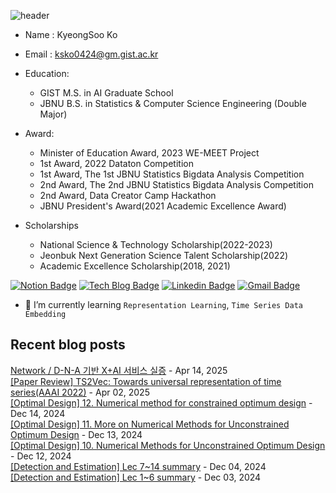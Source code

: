 
![header](https://capsule-render.vercel.app/api?type=waving&color=0000FF&height=250&section=header&text=KyeongSoo%20Ko&fontColor=FFFFFF&fontSize=70&fontAlign=50)


- Name : KyeongSoo Ko         
- Email : ksko0424@gm.gist.ac.kr 
- Education:
  - GIST M.S. in AI Graduate School
  - JBNU B.S. in Statistics & Computer Science Engineering (Double Major)

- Award:
  - Minister of Education Award, 2023 WE-MEET Project
  - 1st Award, 2022 Dataton Competition
  - 1st Award, The 1st JBNU Statistics Bigdata Analysis Competition
  - 2nd Award, The 2nd JBNU Statistics Bigdata Analysis Competition
  - 2nd Award, Data Creator Camp Hackathon
  - JBNU President's Award(2021 Academic Excellence Award)

- Scholarships
  - National Science & Technology Scholarship(2022-2023)
  - Jeonbuk Next Generation Science Talent Scholarship(2022)
  - Academic Excellence Scholarship(2018, 2021)


  
<!--
[![solved.ac tier](http://mazassumnida.wtf/api/v2/generate_badge?boj=star77sa)](https://solved.ac/star77sa)
-->

[![Notion Badge](https://img.shields.io/badge/Notion-000000?style=flat-square&title_bg=%235C5F64&logo=Notion&logo_color=%23F0F4F0&link=https://www.notion.so/ksko/Kyeongsoo-Ko-8383246d72ab463daba2b1f49f6486a1?pvs=4)](https://www.notion.so/ksko/Kyeongsoo-Ko-8383246d72ab463daba2b1f49f6486a1?pvs=4)
[![Tech Blog Badge](http://img.shields.io/badge/-Tech%20blog-black?style=flat-square&logo=github&link=https://star77sa.github.io/)](https://star77sa.github.io)
[![Linkedin Badge](https://img.shields.io/badge/-LinkedIn-blue?style=flat-square&logo=Linkedin&logoColor=white&link=https://www.linkedin.com/in/star77sa)](https://www.linkedin.com/in/star77sa)
[![Gmail Badge](https://img.shields.io/badge/Gmail-d14836?style=flat-square&logo=Gmail&logoColor=white&link=mailto:star77sa@gmail.com)](mailto:star77sa@gmail.com)


- 🌱 I’m currently learning `Representation Learning`, `Time Series Data Embedding`

<!--
[![Hits](https://hits.seeyoufarm.com/api/count/incr/badge.svg?url=https%3A%2F%2Fgithub.com%2Fstar77sa&count_bg=%234100EA&title_bg=%23555555&icon=github.svg&icon_color=%23E7E7E7&title=VIEW&edge_flat=false)](https://hits.seeyoufarm.com)
-->

<!--
**star77sa/star77sa** is a ✨ _special_ ✨ repository because its `README.md` (this file) appears on your GitHub profile.

Here are some ideas to get you started:

- 🔭 I’m currently working on ...
- 🌱 I’m currently learning ...
- 👯 I’m looking to collaborate on ...
- 🤔 I’m looking for help with ...
- 💬 Ask me about ...
- 📫 How to reach me: ...
- 😄 Pronouns: ...
- ⚡ Fun fact: ...
-->

## Recent blog posts
[Network / D-N-A 기반 X+AI 서비스 실증](https://star77sa.github.io/posts/Network/X_AI_Network.html) - Apr 14, 2025<br>
             [[Paper Review] TS2Vec: Towards universal representation of time series(AAAI 2022)](https://star77sa.github.io/posts/Paper/TS2Vec.html) - Apr 02, 2025<br>
             [[Optimal Design] 12. Numerical method for constrained optimum design](https://star77sa.github.io/posts/Optimal_Design/Opt_12.html) - Dec 14, 2024<br>
             [[Optimal Design] 11. More on Numerical Methods for Unconstrained Optimum Design](https://star77sa.github.io/posts/Optimal_Design/Opt_11.html) - Dec 13, 2024<br>
             [[Optimal Design] 10. Numerical Methods for Unconstrained Optimum Design](https://star77sa.github.io/posts/Optimal_Design/Opt_10.html) - Dec 12, 2024<br>
             [[Detection and Estimation] Lec 7~14 summary](https://star77sa.github.io/posts/Statistics/DetnEst_final_summary.html) - Dec 04, 2024<br>
             [[Detection and Estimation] Lec 1~6 summary](https://star77sa.github.io/posts/Statistics/DetnEst_mid_summary.html) - Dec 03, 2024<br>
             